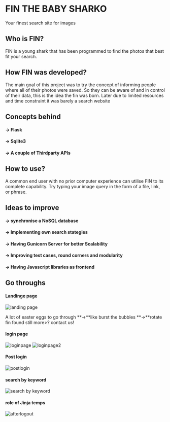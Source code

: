 # FIN THE BABY SHARKO
Your finest search site for images 

## Who is FIN?
FIN is a young shark that has been programmed to find the photos that best fit your search. 

## How FIN was developed?
 The main goal of this project was to try the concept of informing people where all of their photos were saved. So they can be aware of and in control of their data, this is the idea the fin was born.
 Later due to limited resources and time constraint it was barely a search website
 
## Concepts behind
#### **->**  Flask
#### **->** Sqlite3
#### **->** A couple of Thirdparty APIs 

## How to use?
A common end user with no prior computer experience can utilise FIN to its complete capability. 
Try typing your image query in the form of a file, link, or phrase. 

## Ideas to improve
#### **->**  synchronise a NoSQL database 
#### **->**  Implementing own search stategies
#### **->**  Having Gunicorn Server for better Scalability
#### **->**  Improving test cases, round corners and modularity
#### **->**  Having Javascript libraries as frontend

## Go throughs
#### Landinge page 
![landing page](https://user-images.githubusercontent.com/76263002/216893680-c0f78556-45cc-4059-9b4d-7edd326b3721.PNG)

A lot of easter eggs to go through
 **->**like burst the bubbles
 **->**rotate fin
 found still more>? contact us!
 
 #### login page
 ![loginpage](https://user-images.githubusercontent.com/76263002/216893901-dd7f5a73-f4c2-42ef-81be-ed7e09d4eed6.PNG)
![loginpage2](https://user-images.githubusercontent.com/76263002/216893953-c2418b1e-9e02-40e5-9c5e-b9b87b8d92ad.PNG)

#### Post login
![postlogin](https://user-images.githubusercontent.com/76263002/216893998-ac2aea5d-051f-46a0-89bc-bd7e8b6bf621.PNG)

#### search by keyword
![search by keyword](https://user-images.githubusercontent.com/76263002/216894050-a3fcea46-02dd-45e6-b7ae-419548059172.PNG)

#### role of Jinja temps
![afterlogout](https://user-images.githubusercontent.com/76263002/216894144-2873e535-f7bb-4343-90b9-97b290f0bea6.jpg)


